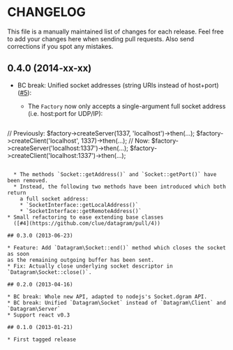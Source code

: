 # CHANGELOG

This file is a manually maintained list of changes for each release. Feel free
to add your changes here when sending pull requests. Also send corrections if
you spot any mistakes.

## 0.4.0 (2014-xx-xx)

* BC break: Unified socket addresses (string URIs instead of host+port)
  ([#5](https://github.com/clue/datagram/pull/5)):
  
  * The `Factory` now only accepts a single-argument full socket address (i.e. host:port for UDP/IP):

    ```php
// Previously:
$factory->createServer(1337, 'localhost')->then(…);
$factory->createClient('localhost', 1337)->then(…);
// Now:
$factory->createServer('localhost:1337')->then(…);
$factory->createClient('localhost:1337')->then(…);
```

  * The methods `Socket::getAddress()` and `Socket::getPort()` have been removed.
  * Instead, the following two methods have been introduced which both return
    a full socket address:
    * `SocketInterface::getLocalAddress()`
    * `SocketInterface::getRemoteAddress()`
* Small refactoring to ease extending base classes
  ([#4](https://github.com/clue/datagram/pull/4))

## 0.3.0 (2013-06-23)

* Feature: Add `Datagram\Socket::end()` method which closes the socket as soon
as the remaining outgoing buffer has been sent.
* Fix: Actually close underlying socket descriptor in `Datagram\Socket::close()`.

## 0.2.0 (2013-04-16)

* BC break: Whole new API, adapted to nodejs's Socket.dgram API.
* BC break: Unified `Datagram\Socket` instead of `Datagram\Client` and `Datagram\Server`
* Support react v0.3

## 0.1.0 (2013-01-21)

* First tagged release
